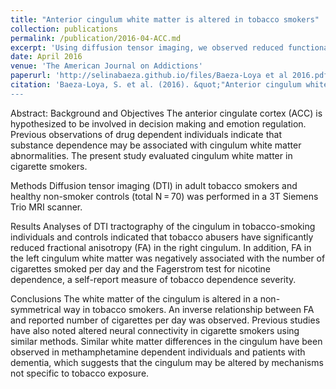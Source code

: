 ```yaml
---
title: "Anterior cingulum white matter is altered in tobacco smokers"
collection: publications
permalink: /publication/2016-04-ACC.md
excerpt: 'Using diffusion tensor imaging, we observed reduced functional connnectivity in long term cigarette smokers relative to nonsmokers.'
date: April 2016
venue: 'The American Journal on Addictions'
paperurl: 'http://selinabaeza.github.io/files/Baeza-Loya et al 2016.pdf'
citation: 'Baeza-Loya, S. et al. (2016). &quot;"Anterior cingulum white matter is altered in tobacco smokers&quot; <i>The American Journal on Addictions</i> 25.3: 210-214
---
```

Abstract:
Background and Objectives
The anterior cingulate cortex (ACC) is hypothesized to be involved in decision making and emotion regulation. Previous observations of drug dependent individuals indicate that substance dependence may be associated with cingulum white matter abnormalities. The present study evaluated cingulum white matter in cigarette smokers.

Methods
Diffusion tensor imaging (DTI) in adult tobacco smokers and healthy non-smoker controls (total N = 70) was performed in a 3T Siemens Trio MRI scanner.

Results
Analyses of DTI tractography of the cingulum in tobacco-smoking individuals and controls indicated that tobacco abusers have significantly reduced fractional anisotropy (FA) in the right cingulum. In addition, FA in the left cingulum white matter was negatively associated with the number of cigarettes smoked per day and the Fagerstrom test for nicotine dependence, a self-report measure of tobacco dependence severity.

Conclusions
The white matter of the cingulum is altered in a non-symmetrical way in tobacco smokers. An inverse relationship between FA and reported number of cigarettes per day was observed. Previous studies have also noted altered neural connectivity in cigarette smokers using similar methods. Similar white matter differences in the cingulum have been observed in methamphetamine dependent individuals and patients with dementia, which suggests that the cingulum may be altered by mechanisms not specific to tobacco exposure.
